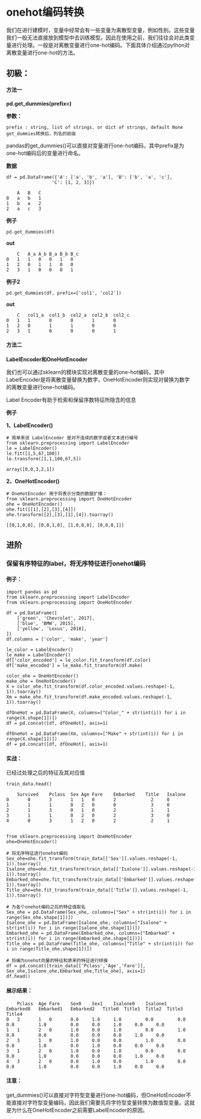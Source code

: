 # onehot编码转换

我们在进行建模时，变量中经常会有一些变量为离散型变量，例如性别。这些变量我们一般无法直接放到模型中去训练模型。因此在使用之前，我们往往会对此类变量进行处理。一般是对离散变量进行one-hot编码。下面具体介绍通过python对离散变量进行one-hot的方法。

## 初級：

#### 方法一

__pd.get_dummies(prefix=)__

__参数：__

    prefix : string, list of strings, or dict of strings, default None 
    get_dummies转换后，列名的前缀 

pandas的get_dummies()可以直接对变量进行one-hot编码，其中prefix是为one-hot编码后的变量进行命名。

__数据__

    df = pd.DataFrame({'A': ['a', 'b', 'a'], 'B': ['b', 'a', 'c'],
                     'C': [1, 2, 3]})
  
        A	B	C
    0	a	b	1
    1	b	a	2
    2	a	c	3


__例子__

    pd.get_dummies(df)

__out__

        C	A_a	A_b	B_a	B_b	B_c
    0	1	1	0	0	1	0
    1	2	0	1	1	0	0
    2	3	1	0	0	0	1

__例子2__

    pd.get_dummies(df, prefix=['col1', 'col2'])

__out__

        C	col1_a	col1_b	col2_a	col2_b	col2_c
    0	1	1	    0	    0	    1	    0
    1	2	0	    1	    1	    0	    0
    2	3	1	    0	    0	    0	    1



#### 方法二

__LabelEncoder和OneHotEncoder__

我们也可以通过sklearn的模块实现对离散变量的one-hot编码，其中LabelEncoder是将离散变量替换为数字，OneHotEncoder则实现对替换为数字的离散变量进行one-hot编码。

Label Encoder有助于检索和保留序数特征所隐含的信息

__例子__

__1、LabelEncoder()__

    # 简单来说 LabelEncoder 是对不连续的数字或者文本进行编号
    from sklearn.preprocessing import LabelEncoder
    le = LabelEncoder()
    le.fit([1,5,67,100])
    le.transform([1,1,100,67,5])
    
    array([0,0,3,2,1])

__2、OneHotEncoder()__

    # OneHotEncoder 用于将表示分类的数据扩维：
    from sklearn.preprocessing import OneHotEncoder
    ohe = OneHotEncoder()
    ohe.fit([[1],[2],[3],[4]])
    ohe.transform([2],[3],[1],[4]).toarray()
    
    [[0,1,0,0], [0,0,1,0], [1,0,0,0], [0,0,0,1]]


## 进阶

### 保留有序特征的label，将无序特征进行onehot编码

#### 例子：

    import pandas as pd
    from sklearn.preprocessing import LabelEncoder
    from sklearn.preprocessing import OneHotEncoder
    
    df = pd.DataFrame([
        ['green', 'Chevrolet', 2017],
        ['blue', 'BMW', 2015],
        ['yellow', 'Lexus', 2018],
    ])
    df.columns = ['color', 'make', 'year']
    
    le_color = LabelEncoder()
    le_make = LabelEncoder()
    df['color_encoded'] = le_color.fit_transform(df.color)
    df['make_encoded'] = le_make.fit_transform(df.make)
    
    color_ohe = OneHotEncoder()
    make_ohe = OneHotEncoder()
    X = color_ohe.fit_transform(df.color_encoded.values.reshape(-1, 1)).toarray()
    Xm = make_ohe.fit_transform(df.make_encoded.values.reshape(-1, 1)).toarray()
    
    dfOneHot = pd.DataFrame(X, columns=["Color_" + str(int(i)) for i in range(X.shape[1])])
    df = pd.concat([df, dfOneHot], axis=1)
    
    dfOneHot = pd.DataFrame(Xm, columns=["Make" + str(int(i)) for i in range(X.shape[1])])
    df = pd.concat([df, dfOneHot], axis=1)

#### 实战：

已经过处理之后的特征及其对应值

    train_data.head()

        Survived	Pclass	Sex	Age	Fare	Embarked	Title	Isalone
    0	    0	    3	    1	1	0	    2	          2	    0
    1	    1	    1	    0	2	0	    0	          3	    0
    2	    1	    3	    0	1	0	    2	          1	    1
    3	    1	    1	    0	2	0	    2	          3	    0
    4	    0	    3	    1	2	0	    2	          2	    1


    from sklearn.preprocessing import OneHotEncoder
    ohe=OneHotEncoder()

    # 将无序特征进行onehot编码
    Sex_ohe=ohe.fit_transform(train_data[['Sex']].values.reshape(-1, 1)).toarray()
    Isalone_ohe=ohe.fit_transform(train_data[['Isalone']].values.reshape(-1, 1)).toarray()
    Embarked_ohe=ohe.fit_transform(train_data[['Embarked']].values.reshape(-1, 1)).toarray()
    Title_ohe=ohe.fit_transform(train_data[['Title']].values.reshape(-1, 1)).toarray()

    # 为各个onehot编码之后的特征值取名
    Sex_ohe = pd.DataFrame(Sex_ohe, columns=["Sex" + str(int(i)) for i in range(Sex_ohe.shape[1])])
    Isalone_ohe = pd.DataFrame(Isalone_ohe, columns=["Isalone" + str(int(i)) for i in range(Isalone_ohe.shape[1])])
    Embarked_ohe = pd.DataFrame(Embarked_ohe, columns=["Embarked" + str(int(i)) for i in range(Embarked_ohe.shape[1])])
    Title_ohe = pd.DataFrame(Title_ohe, columns=["Title" + str(int(i)) for i in range(Title_ohe.shape[1])])

    # 将编为onehot向量的特征和原来的特征进行拼接
    df = pd.concat([train_data[['Pclass','Age','Fare']], Sex_ohe,Isalone_ohe,Embarked_ohe,Title_ohe], axis=1)
    df.head()

#### 展示结果：

        Pclass	Age	Fare	Sex0	Sex1	Isalone0	Isalone1	Embarked0	Embarked1	Embarked2	Title0	Title1	Title2	Title3	Title4
    0	3	    1	0	    0.0	    1.0	    1.0	        0.0	        0.0	        0.0	        1.0	        0.0	    0.0	    1.0	    0.0 	0.0
    1	1	    2	0	    1.0	    0.0	    1.0	        0.0	        1.0	        0.0	        0.0	        0.0	    0.0	    0.0	    1.0	    0.0
    2	3	    1	0	    1.0	    0.0	    0.0	        1.0	        0.0	        0.0	        1.0	        0.0	    1.0	    0.0	    0.0	    0.0
    3	1	    2	0	    1.0	    0.0	    1.0	        0.0	        0.0	        0.0	        1.0	        0.0	    0.0	    0.0	    1.0	    0.0
    4	3	    2	0	    0.0	    1.0	    0.0	        1.0	        0.0	        0.0	        1.0	        0.0	    0.0	    1.0	    0.0	    0.0



#### 注意：

get_dummies()可以直接对字符型变量进行one-hot编码，但OneHotEncoder不能直接对字符型变量编码，因此我们需要先将字符型变量转换为数值型变量。这就是为什么在OneHotEncoder之前需要LabelEncoder的原因。

